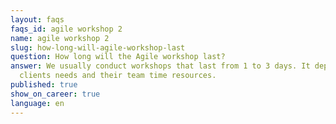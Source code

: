 ```yaml
---
layout: faqs
faqs_id: agile workshop 2
name: agile workshop 2
slug: how-long-will-agile-workshop-last
question: How long will the Agile workshop last?
answer: We usually conduct workshops that last from 1 to 3 days. It depends on
  clients needs and their team time resources.
published: true
show_on_career: true
language: en
---
```

